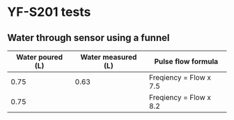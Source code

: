 # YF-S201 tests



## Water through sensor using a funnel


| Water poured (L) | Water measured (L) | Pulse flow formula     |
|------------------|--------------------|------------------------|
| 0.75             | 0.63               | Freqiency = Flow x 7.5 |
| 0.75             |                  | Freqiency = Flow x 8.2 |